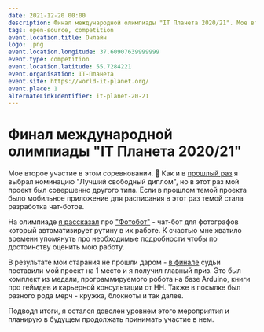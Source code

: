 ```yaml
---
date: 2021-12-20 00:00
description: Финал международной олимпиады "IT Планета 2020/21". Мое второе участие в этом соревновании. 🏅
tags: open-source, competition
event.location.title: Онлайн
logo: .png
event.location.longitude: 37.60907639999999
event.type: competition
event.location.latitude: 55.7284221
event.organisation: IT-Планета
event.site: https://world-it-planet.org/
event.place: 1
alternateLinkIdentifier: it-planet-20-21
---
```

# Финал международной олимпиады "IT Планета 2020/21" 

Мое второе участие в этом соревновании. 🏅 Как и в [прошлый раз](https://coolone.ru/ru/events/it-planet-18-19/) я выбрал номинацию "Лучший свободный диплом", но в этот раз мой проект был совершенно другого типа. Если в прошлом темой проекта было мобильное приложение для расписания в этот раз темой стала разработка чат-ботов.


На олимпиаде [я рассказал](https://youtu.be/bvpScG3gJM0?t=5050) про ["Фотобот"](https://coolone.ru/projects/photobot/) - чат-бот для фотографов который автоматизирует рутину в их работе. К счастью мне хватило времени упомянуть про необходимые подробности чтобы по достоинству оценить мою работу.


В результате мои старания не прошли даром - [в финале](https://www.youtube.com/watch?v=heqDvEmU368) судьи поставили мой проект на 1 место и я получил главный приз. Это был комплект из медали, программируемого робота на базе Arduino, книги про геймдев и карьерной консультации от HH. Также в посылке был разного рода мерч - кружка, блокноты и так далее.


Подводя итоги, я остался доволен уровнем этого мероприятия и планирую в будущем продолжать принимать участие в нем.

